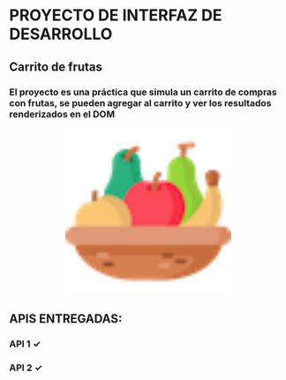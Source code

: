  # PROYECTO DE INTERFAZ DE DESARROLLO
 
 ## Carrito de frutas

 ### El proyecto es una práctica que simula un carrito de compras con frutas, se pueden agregar al carrito y ver los resultados renderizados en el DOM
 
 <div align='center'>
  <img widt='300px' height='300px' src="./images/icon-fruits-64.png" title="Carrito" alt="Carrito">
</div>


## APIS ENTREGADAS:

### API 1 ✓ 

### API 2 ✓ 

 
